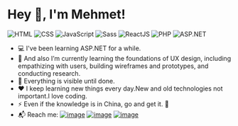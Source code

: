 # Hey 👋, I'm Mehmet!

![HTML](https://img.shields.io/badge/HTML-e34f26)
![CSS](https://img.shields.io/badge/CSS-2965f1)
![JavaScript](https://img.shields.io/badge/JavaScript-f7df1e)
![Sass](https://img.shields.io/badge/Sass-cf649a)
![ReactJS](https://img.shields.io/badge/%20-ReactJS-blue)
![PHP](https://img.shields.io/badge/PHP-8892BF)
![ASP.NET](https://img.shields.io/badge/ASP.NET-7014E8)

- :computer: I've been learning ASP.NET for a while.
- 🌱 And also I’m currently learning the foundations of UX design, including empathizing with users, building wireframes and prototypes, and conducting research.
- :muscle: Everything is visible until done.
- :heart: I keep learning new things every day.New and old technologies not important.I love coding.
- :zap: Even if the knowledge is in China, go and get it. :rocket:
- :mailbox_with_mail: Reach me:
  [![image](https://img.shields.io/youtube/channel/views/UCcQmwKW-RSC978EisXee39Q?label=YouTube%20Kanal%C4%B1m&style=for-the-badge)](https://www.youtube.com/channel/UCcQmwKW-RSC978EisXee39Q)
  [![image](https://img.shields.io/badge/Twitter-1DA1F2?style=for-the-badge&logo=twitter&logoColor=white)](https://twitter.com/elbeyli79)
  [![image](https://img.shields.io/badge/Gmail-D14836?style=for-the-badge&logo=gmail&logoColor=white)](mailto:mehmetelbeyli88@gmail.com)

